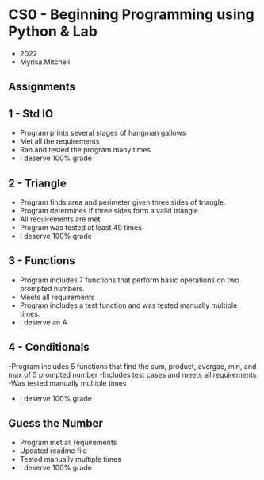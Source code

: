 # CS0 - Beginning Programming using Python & Lab
- 2022
- Myrisa Mitchell
## Assignments
## 1  -  Std IO
- Program prints several stages of hangman gallows
- Met all the requirements
- Ran and tested the program many times
- I deserve 100% grade
## 2 - Triangle
- Program finds area and perimeter given three sides of triangle.
- Program determines if three sides form a valid triangle
- All requirements are met
- Program was tested at least 49 times
- I deserve 100% grade
## 3 - Functions
- Program includes 7 functions that perform basic operations on two prompted numbers. 
- Meets all requirements
- Program includes a test function and was tested manually multiple times. 
- I deserve an A
## 4 - Conditionals
-Program includes 5 functions that find the sum, product, avergae, min, and max of 5 prompted number
-Includes test cases and meets all requirements
-Was tested manually multiple times
- I deserve 100% grade
## Guess the Number
- Program met all requirements
- Updated readme file
- Tested manually multiple times
- I deserve 100% grade
